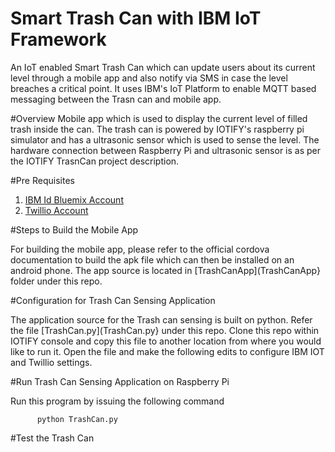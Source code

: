 # Smart Trash Can with IBM IoT Framework

An IoT enabled Smart Trash Can which can update users about its current level through a mobile app and also notify via SMS in case the level breaches a critical point. It uses IBM's IoT Platform to enable MQTT based messaging between the Trasn can and mobile app. 

#Overview
Mobile app which is used to display the current level of filled trash inside the can. The trash can is powered by IOTIFY's raspberry pi simulator and has a ultrasonic sensor which is used to sense the level.  The hardware connection between Raspberry Pi and ultrasonic sensor is as per the IOTIFY TrasnCan project description.


#Pre Requisites

1. [IBM Id Bluemix Account](https://console.ng.bluemix.net/registration/) 
2. [Twillio Account](https://www.twilio.com/try-twilio)


#Steps to Build the Mobile App

For building the mobile app, please refer to the official cordova documentation to build the apk file which can then be installed on an android phone. The app source is located in [TrashCanApp](TrashCanApp} folder under this repo.


#Configuration for Trash Can Sensing Application

The application source for the Trash can sensing is built on python. Refer the file [TrashCan.py](TrashCan.py} under this repo.
Clone this repo within IOTIFY console and copy this file to another location from where you would like to run it. 
Open the file and make the following edits to configure IBM IOT and Twillio settings. 


#Run Trash Can Sensing Application on Raspberry Pi

Run this program by issuing the following command

          python TrashCan.py





#Test the Trash Can


